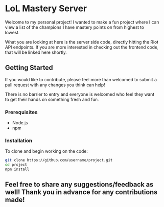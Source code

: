 # LoL Mastery Server

Welcome to my personal project! I wanted to make a fun project where I can view a list of the champions I have mastery points on from highest to lowest.

What you are looking at here is the server side code, directly hitting the Riot API endpoints. If you are more interested in checking out the frontend code, that will be linked here shortly.

## Getting Started

If you would like to contribute, please feel more than welcomed to submit a pull request with any changes you think can help!

There is no barrier to entry and everyone is welcomed who feel they want to get their hands on something fresh and fun.

### Prerequisites

* Node.js
* npm

### Installation

To clone and begin working on the code:

```bash
git clone https://github.com/username/project.git
cd project
npm install
```

## Feel free to share any suggestions/feedback as well! Thank you in advance for any contributions made!
